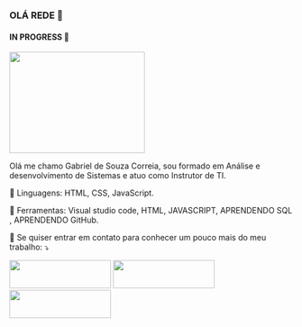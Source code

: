 ### OLÁ REDE 👋
#### IN PROGRESS 💪

 <a>
  <img src="https://github.com/gszbiel/gszbiel/blob/Gabriel/77Bf.gif" width="240" height="180" aling="right"/></a>
</p>

Olá me chamo Gabriel de Souza Correia, sou formado em Análise e desenvolvimento de Sistemas e atuo como Instrutor de TI.

🦄 Linguagens: HTML, CSS, JavaScript.

💼 Ferramentas: Visual studio code, HTML, JAVASCRIPT, APRENDENDO SQL , APRENDENDO GitHub.





<p align="left">
  💌 Se quiser entrar em contato para conhecer um pouco mais do meu trabalho: ⤵️
</p>
<p align="left">
  <a href="mailto:bielcorreia33@gmail.com" alt="Gmail" target="_blank">
  <img src="https://raw.githubusercontent.com/gszbiel/gszbiel/Gabriel/Meu%20Gmail.png" width="180" height="50"  /></a>
  
  <a href="https://br.linkedin.com/in/gabrieldesouzacorreia" alt="Linkedin" target="_blank">
  <img src="https://raw.githubusercontent.com/gszbiel/gszbiel/ff574b94c42f69266278dfe6e2e7763ffa06ffea/Meu%20Linkedin.png" width="180" height="50" /></a>
  
  <a href="https://www.instagram.com/gszbiel/" alt="Instagram" target="_blank">
  <img src="https://raw.githubusercontent.com/gszbiel/gszbiel/ff574b94c42f69266278dfe6e2e7763ffa06ffea/Meu%20Instagram.png" width="180" height="50" /></a>
  
  
 



